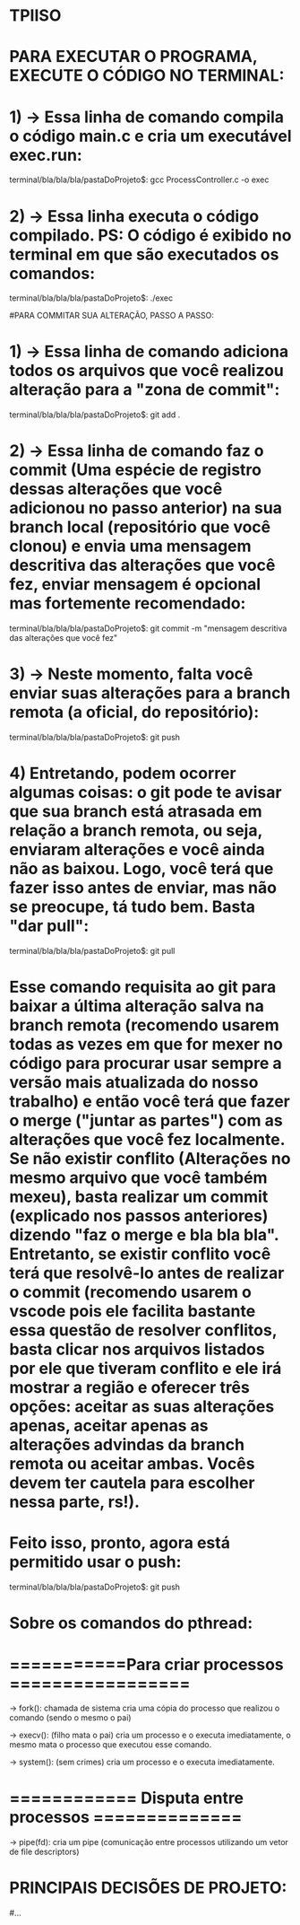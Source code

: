 # TPIISO

# PARA EXECUTAR O PROGRAMA, EXECUTE O CÓDIGO NO TERMINAL: 

# 1) -> Essa linha de comando compila o código main.c e cria um executável exec.run:

terminal/bla/bla/bla/pastaDoProjeto$: gcc ProcessController.c -o exec 

# 2) -> Essa linha executa o código compilado. PS: O código é exibido no terminal em que são executados os comandos:

terminal/bla/bla/bla/pastaDoProjeto$: ./exec 

#PARA COMMITAR SUA ALTERAÇÃO, PASSO A PASSO:

# 1) -> Essa linha de comando adiciona todos os arquivos que você realizou alteração para a "zona de commit":

terminal/bla/bla/bla/pastaDoProjeto$: git add .

# 2) -> Essa linha de comando faz o commit (Uma espécie de registro dessas alterações que você adicionou no passo anterior) na sua branch local (repositório que você clonou) e envia uma mensagem descritiva das alterações que você fez, enviar mensagem é opcional mas fortemente recomendado:

terminal/bla/bla/bla/pastaDoProjeto$: git commit -m "mensagem descritiva das alterações que você fez"

# 3) -> Neste momento, falta você enviar suas alterações para a branch remota (a oficial, do repositório):

terminal/bla/bla/bla/pastaDoProjeto$: git push

# 4) Entretando, podem ocorrer algumas coisas: o git pode te avisar que sua branch está atrasada em relação a branch remota, ou seja, enviaram alterações e você ainda não as baixou. Logo, você terá que fazer isso antes de enviar, mas não se preocupe, tá tudo bem. Basta "dar pull":

terminal/bla/bla/bla/pastaDoProjeto$: git pull

# Esse comando requisita ao git para baixar a última alteração salva na branch remota (recomendo usarem todas as vezes em que for mexer no código para procurar usar sempre a versão mais atualizada do nosso trabalho) e então você terá que fazer o merge ("juntar as partes") com as alterações que você fez localmente. Se não existir conflito (Alterações no mesmo arquivo que você também mexeu), basta realizar um commit (explicado nos passos anteriores) dizendo "faz o merge e bla bla bla". Entretanto, se existir conflito você terá que resolvê-lo antes de realizar o commit (recomendo usarem o vscode pois ele facilita bastante essa questão de resolver conflitos, basta clicar nos arquivos listados por ele que tiveram conflito e ele irá mostrar a região e oferecer três opções: aceitar as suas alterações apenas, aceitar apenas as alterações advindas da branch remota ou aceitar ambas. Vocês devem ter cautela para escolher nessa parte, rs!).

# Feito isso, pronto, agora está permitido usar o push:

terminal/bla/bla/bla/pastaDoProjeto$: git push

# Sobre os comandos do pthread:

# ===========Para criar processos =================

-> fork(): chamada de sistema cria uma cópia do processo que realizou o comando (sendo o mesmo o pai)

-> execv(): (filho mata o pai) cria um processo e o executa imediatamente, o mesmo mata o processo que executou esse comando.

-> system():  (sem crimes) cria um processo e o executa imediatamente.

# ============ Disputa entre processos ==============

-> pipe(fd): cria um pipe (comunicação entre processos utilizando um vetor de file descriptors)

# PRINCIPAIS DECISÕES DE PROJETO:

#...
